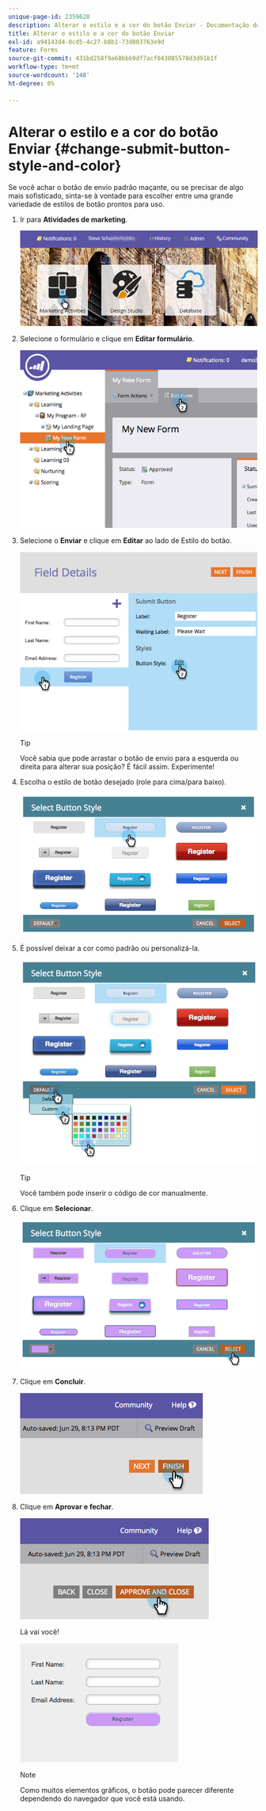 ```yaml
---
unique-page-id: 2359620
description: Alterar o estilo e a cor do botão Enviar - Documentação do Marketo - Documentação do produto
title: Alterar o estilo e a cor do botão Enviar
exl-id: a94143d4-0cd5-4c27-b8b1-73d803763e9d
feature: Forms
source-git-commit: 431bd258f9a68bbb9df7acf043085578d3d91b1f
workflow-type: tm+mt
source-wordcount: '148'
ht-degree: 0%

---
```


# Alterar o estilo e a cor do botão Enviar {#change-submit-button-style-and-color}

Se você achar o botão de envio padrão maçante, ou se precisar de algo mais sofisticado, sinta-se à vontade para escolher entre uma grande variedade de estilos de botão prontos para uso.

1. Ir para **Atividades de marketing**.

   ![](assets/login-marketing-activities-3.png)

1. Selecione o formulário e clique em **Editar formulário**.

   ![](assets/image2014-9-15-16-3a54-3a36.png)

1. Selecione o **Enviar** e clique em **Editar** ao lado de Estilo do botão.

   ![](assets/image2014-9-15-16-3a54-3a56.png)

   >[!TIP]
   >
   >Você sabia que pode arrastar o botão de envio para a esquerda ou direita para alterar sua posição? É fácil assim. Experimente!

1. Escolha o estilo de botão desejado (role para cima/para baixo).

   ![](assets/image2014-9-15-16-3a55-3a30.png)

1. É possível deixar a cor como padrão ou personalizá-la.

   ![](assets/image2014-9-15-16-3a56-3a0.png)

   >[!TIP]
   >
   >Você também pode inserir o código de cor manualmente.

1. Clique em **Selecionar**.

   ![](assets/image2014-9-15-16-3a56-3a37.png)

1. Clique em **Concluir**.

   ![](assets/image2014-9-15-16-3a56-3a52.png)

1. Clique em **Aprovar e fechar**.

   ![](assets/image2014-9-15-16-3a57-3a10.png)

   Lá vai você!

   ![](assets/image2014-9-15-16-3a57-3a17.png)

   >[!NOTE]
   >
   >Como muitos elementos gráficos, o botão pode parecer diferente dependendo do navegador que você está usando.
